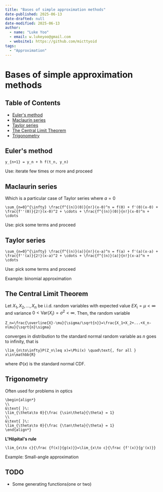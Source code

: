 ```yaml
---
title: "Bases of simple approximation methods"
date-published: 2025-06-13
date-drafted: null
date-modified: 2025-06-13
author:
  - name: "Luke Yoo"
  - email: w.lukeyoo@gmail.com
  - website1: https://github.com/micttyoid
tags:
  - "Approximation"
---
```


# Bases of simple approximation methods

## Table of Contents
- [Euler's method](#eulers-method)
- [Maclaurin series](#maclaurin-series)
- [Taylor series](#taylor-series)
- [The Central Limit Theorem](#the-central-limit-theorem)
- [Trigonometry](#trigonometry)

## Euler's method

```[latex]
y_{n+1} = y_n + h f(t_n, y_n)
```

Use: iterate few times or more and proceed

## Maclaurin series

Which is a particular case of Taylor series where $a = 0$

```[latex]
\sum_{n=0}^{\infty} \frac{f^{(n)}(0)}{n!}(x-0)^n = f(0) + f'(0)(x-0) + \frac{f''(0)}{2!}(x-0)^2 + \cdots + \frac{f^{(n)}(0)}{n!}(x-0)^n + \cdots
```

Use: pick some terms and proceed

## Taylor series

```[latex]
\sum_{n=0}^{\infty} \frac{f^{(n)}(a)}{n!}(x-a)^n = f(a) + f'(a)(x-a) + \frac{f''(a)}{2!}(x-a)^2 + \cdots + \frac{f^{(n)}(a)}{n!}(x-a)^n + \cdots
```

Use: pick some terms and proceed

Example: binomial approximation

## The Central Limit Theorem

Let $X_1,X_2,...,X_n$ be i.i.d. random variables with expected value $EX_i=\mu<\infty$ and variance $0<\text{Var}(X_i)=\sigma^2<\infty$. Then, the random variable

```[latex]
Z_n=\frac{\overline{X}-\mu}{\sigma/\sqrt{n}}=\frac{X_1+X_2+...+X_n-n\mu}{\sqrt{n}\sigma}
```
converges in distribution to the standard normal random variable as $n$ goes to infinity, that is

```[latex]
\lim_{n\to\infty}P(Z_n\leq x)=\Phi(x) \quad\text{, for all } x\in\mathbb{R}
```

where $\Phi(x)$ is the standard normal CDF.

## Trigonometry

Often used for problems in optics

```[latex]
\begin{align*}
\\
&\text{ }\: 
\lim_{\theta\to 0}{\frac {\sin\theta}{\theta} = 1}
\\
&\text{ }\: 
\lim_{\theta\to 0}{\frac {\tan\theta}{\theta} = 1}
\end{align*}
```

**L'Hôpital's rule**

```[latex]
\lim_{x\to c}{\frac {f(x)}{g(x)}}=\lim_{x\to c}{\frac {f'(x)}{g'(x)}}
```

Example: Small-angle approximation

## TODO
- Some generating functions(one or two)
